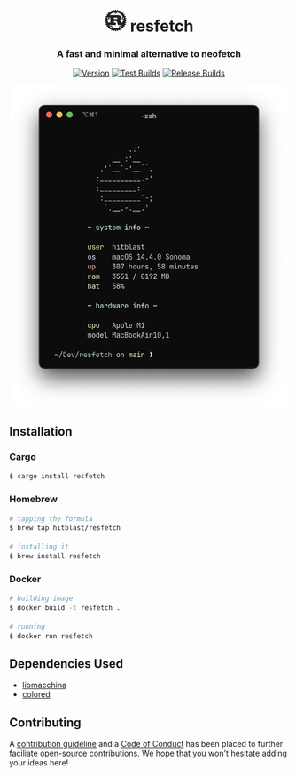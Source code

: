 <div align="center">

# <img src="https://raw.githubusercontent.com/github/explore/80688e429a7d4ef2fca1e82350fe8e3517d3494d/topics/rust/rust.png" style="width: 40px; height: auto;"> resfetch
### A fast and minimal alternative to neofetch

[![Version](https://img.shields.io/crates/v/resfetch?label=version)](https://crates.io/crates/resfetch)
[![Test Builds](https://github.com/hitblast/resfetch/actions/workflows/build.yml/badge.svg)](https://github.com/hitblast/resfetch/actions/workflows/build.yml)
[![Release Builds](https://github.com/hitblast/resfetch/actions/workflows/release.yml/badge.svg)](https://github.com/hitblast/resfetch/actions/workflows/release.yml)

<img src="static/preview.png" style="width: 500px; height: auto;" alt="snapshot"> <br>

</div>

## Installation

### Cargo
```bash
$ cargo install resfetch
```

### Homebrew
```bash
# tapping the formula
$ brew tap hitblast/resfetch

# installing it
$ brew install resfetch
```

### Docker
```bash
# building image
$ docker build -t resfetch .

# running
$ docker run resfetch
```

## Dependencies Used
- [libmacchina](https://github.com/Macchina-CLI/libmacchina)
- [colored](https://crates.io/crates/colored)

## Contributing
A [contribution guideline](./CONTRIBUTING.md) and a [Code of Conduct](./CODE_OF_CONDUCT.md) has been placed to further faciliate open-source contributions. We hope that you won't hesitate adding your ideas here!
